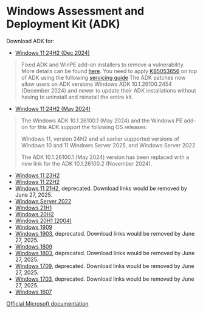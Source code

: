 Windows Assessment and Deployment Kit (ADK)
===========================================

Download ADK for:
* [Windows 11 24H2 (Dec 2024)](./10.1.26100.2454)

> Fixed ADK and WinPE add-on installers to remove a vulnerability.
> More details can be found [here](https://github.com/wixtoolset/issues/security/advisories/GHSA-rf39-3f98-xr7r).
> You need to apply [KB5053656](https://aka.ms/WindowsADK10.1.26100.2454UpdateKB5053656.zip) on top of ADK using the following [servicing guide](https://learn.microsoft.com/en-us/windows-hardware/get-started/adk-servicing)
> The ADK patches now allow users on ADK versions Windows ADK 10.1.26100.2454 (December 2024) and newer to update their ADK installations without having to uninstall and reinstall the entire kit.

* [Windows 11 24H2 (May 2024)](./10.1.26100.1)

> The Windows ADK 10.1.26100.1 (May 2024) and the Windows PE add-on for this ADK support the following OS releases:
>
> Windows 11, version 24H2 and all earlier supported versions of Windows 10 and 11
> Windows Server 2025, and Windows Server 2022
>
> The ADK 10.1.26100.1 (May 2024) version has been replaced with a new link for the ADK 10.1.26100.2 (November 2024). 

* [Windows 11 23H2](./10.1.25398.1)
* [Windows 11 22H2](./10.1.22621.5337)
* [Windows 11 21H2](./10.1.22000.1), deprecated. Download links would be removed by June 27, 2025.
* [Windows Server 2022](./10.1.20348.1)
* [Windows 21H1](./10.1.19041.1)
* [Windows 20H2](./10.1.19041.1)
* [Windows 20H1 (2004)](./10.1.19041.1)
* [Windows 1909](./10.1.18362.1)
* [Windows 1903](./10.1.18362.1), deprecated. Download links would be removed by June 27, 2025.
* [Windows 1809](./10.1.17763.1)
* [Windows 1803](./10.1.17134.1), deprecated. Download links would be removed by June 27, 2025.
* [Windows 1709](./10.1.16299.15), deprecated. Download links would be removed by June 27, 2025.
* [Windows 1703](./10.1.15063.0), deprecated. Download links would be removed by June 27, 2025.
* [Windows 1607](./10.1.14393.0)


[Official Microsoft documentation](https://docs.microsoft.com/en-us/windows-hardware/get-started/adk-install)
